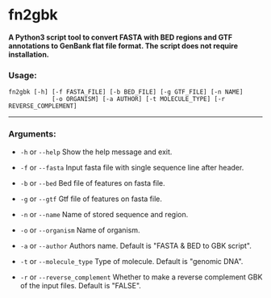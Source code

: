 # fn2gbk
**A Python3 script tool to convert FASTA with BED regions and GTF annotations to GenBank flat file format.
The script does not require installation.**

### Usage: 

```python3
fn2gbk [-h] [-f FASTA_FILE] [-b BED_FILE] [-g GTF_FILE] [-n NAME] 
            [-o ORGANISM] [-a AUTHOR] [-t MOLECULE_TYPE] [-r REVERSE_COMPLEMENT]
```

---

### Arguments:

+  `-h` or `--help`  Show the help message and exit.
 
+  `-f` or `--fasta`               Input fasta file with single sequence line after header.
                        
+  `-b` or `--bed`                 Bed file of features on fasta file.
  
+  `-g` or `--gtf`                 Gtf file of features on fasta file.
  
+  `-n` or `--name`                Name of stored sequence and region.
  
+  `-o` or `--organism`             Name of organism.
 
+  `-a` or `--author`               Authors name. Default is "FASTA & BED to GBK script".
 
+  `-t` or `--molecule_type`       Type of molecule. Default is "genomic DNA".
  
+  `-r` or `--reverse_complement`  Whether to make a reverse complement GBK of the input files. Default is "FALSE".

